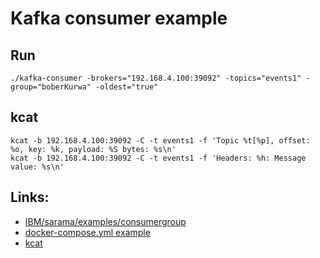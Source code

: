 # Kafka consumer example

## Run

```shell
./kafka-consumer -brokers="192.168.4.100:39092" -topics="events1" -group="boberKurwa" -oldest="true"
```

## kcat 
```shell
kcat -b 192.168.4.100:39092 -C -t events1 -f 'Topic %t[%p], offset: %o, key: %k, payload: %S bytes: %s\n'
kcat -b 192.168.4.100:39092 -C -t events1 -f 'Headers: %h: Message value: %s\n'
```
## Links:
- [IBM/sarama/examples/consumergroup](https://github.com/IBM/sarama/blob/main/examples/consumergroup/README.md)
- [docker-compose.yml example](https://github.com/katyagorshkova/kafka-kraft/blob/main/docker-compose.yml)
- [kcat](https://github.com/edenhill/kcat)

